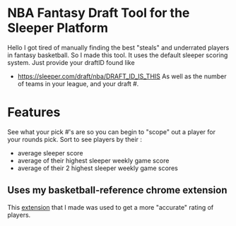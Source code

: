 # NBA Fantasy Draft Tool for the Sleeper Platform
Hello I got tired of manually finding the best "steals" and underrated players in fantasy basketball. So I made this tool. It uses the default sleeper scoring system. Just provide your draftID found like 
- https://sleeper.com/draft/nba/DRAFT_ID_IS_THIS
As well as the number of teams in your league, and your draft #.

# Features
See what your pick #'s are so you can begin to "scope" out a player for your rounds pick.
Sort to see players by their :
- average sleeper score
- average of their highest sleeper weekly game score
- average of their 2 highest sleeper weekly game scores


## Uses my basketball-reference chrome extension
This [extension](https://github.com/brianminsong) that I made was used to get a more "accurate" rating of players.



